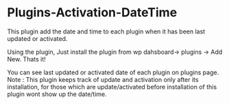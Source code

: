 # Plugins-Activation-DateTime
This plugin add the date and time to each plugin when it has been last updated or activated.

Using the plugin,
Just install the plugin from wp dahsboard-> plugins -> Add New. 
Thats it!

You can see last updated or activated date of each plugin on plugins page.
Note : This plugin keeps track of update and activation only after its installation, for those which are update/activated before 
installation of this plugin wont show up the date/time.
